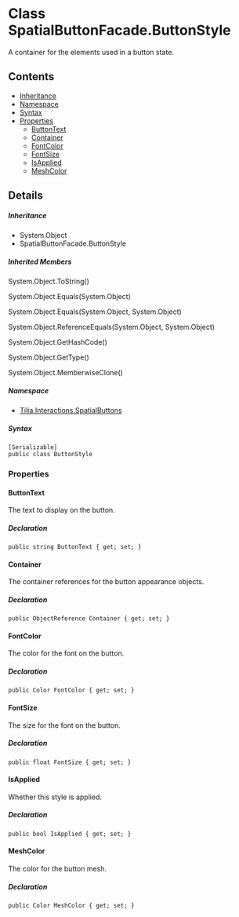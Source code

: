 # Class SpatialButtonFacade.ButtonStyle

A container for the elements used in a button state.

## Contents

* [Inheritance]
* [Namespace]
* [Syntax]
* [Properties]
  * [ButtonText]
  * [Container]
  * [FontColor]
  * [FontSize]
  * [IsApplied]
  * [MeshColor]

## Details

##### Inheritance

* System.Object
* SpatialButtonFacade.ButtonStyle

##### Inherited Members

System.Object.ToString()

System.Object.Equals(System.Object)

System.Object.Equals(System.Object, System.Object)

System.Object.ReferenceEquals(System.Object, System.Object)

System.Object.GetHashCode()

System.Object.GetType()

System.Object.MemberwiseClone()

##### Namespace

* [Tilia.Interactions.SpatialButtons]

##### Syntax

```
[Serializable]
public class ButtonStyle
```

### Properties

#### ButtonText

The text to display on the button.

##### Declaration

```
public string ButtonText { get; set; }
```

#### Container

The container references for the button appearance objects.

##### Declaration

```
public ObjectReference Container { get; set; }
```

#### FontColor

The color for the font on the button.

##### Declaration

```
public Color FontColor { get; set; }
```

#### FontSize

The size for the font on the button.

##### Declaration

```
public float FontSize { get; set; }
```

#### IsApplied

Whether this style is applied.

##### Declaration

```
public bool IsApplied { get; set; }
```

#### MeshColor

The color for the button mesh.

##### Declaration

```
public Color MeshColor { get; set; }
```

[Tilia.Interactions.SpatialButtons]: README.md
[Inheritance]: #Inheritance
[Namespace]: #Namespace
[Syntax]: #Syntax
[Properties]: #Properties
[ButtonText]: #ButtonText
[Container]: #Container
[FontColor]: #FontColor
[FontSize]: #FontSize
[IsApplied]: #IsApplied
[MeshColor]: #MeshColor
